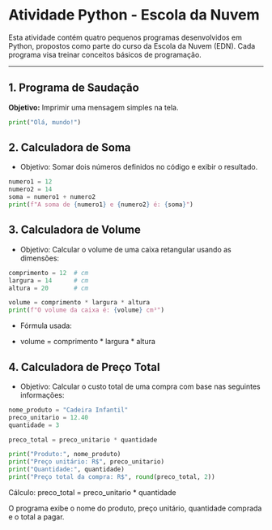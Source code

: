 # Atividade Python - Escola da Nuvem

Esta atividade contém quatro pequenos programas desenvolvidos em Python, propostos como parte do curso da Escola da Nuvem (EDN). Cada programa visa treinar conceitos básicos de programação.

---

## 1. Programa de Saudação

**Objetivo:** Imprimir uma mensagem simples na tela.

```python
print("Olá, mundo!")
```

## 2. Calculadora de Soma

* Objetivo: Somar dois números definidos no código e exibir o resultado.

```python
numero1 = 12
numero2 = 14
soma = numero1 + numero2
print(f"A soma de {numero1} e {numero2} é: {soma}")
```

## 3. Calculadora de Volume

* Objetivo: Calcular o volume de uma caixa retangular usando as dimensões:

```python
comprimento = 12  # cm
largura = 14      # cm
altura = 20       # cm

volume = comprimento * largura * altura
print(f"O volume da caixa é: {volume} cm³")
```

* Fórmula usada:
- volume = comprimento * largura * altura

## 4. Calculadora de Preço Total

* Objetivo: Calcular o custo total de uma compra com base nas seguintes informações:

```python
nome_produto = "Cadeira Infantil"
preco_unitario = 12.40
quantidade = 3

preco_total = preco_unitario * quantidade

print("Produto:", nome_produto)
print("Preço unitário: R$", preco_unitario)
print("Quantidade:", quantidade)
print("Preço total da compra: R$", round(preco_total, 2))
```

Cálculo:
preco_total = preco_unitario * quantidade

O programa exibe o nome do produto, preço unitário, quantidade comprada e o total a pagar.